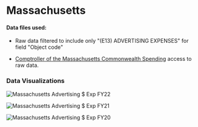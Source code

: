 # Massachusetts

#### Data files used:

- Raw data filtered to include only "(E13) ADVERTISING EXPENSES" for field "Object code"

- [Comptroller of the Massachusetts Commonwealth Spending](https://cthru.data.socrata.com/dataset/Comptroller-of-the-Commonwealth-Spending/pegc-naaa/data) access to raw data.


### Data Visualizations

![Massachusetts  Advertising $ Exp FY22](https://user-images.githubusercontent.com/94376055/174553946-df4f16dd-681e-44a9-975b-c145e755b658.png)

![Massachusetts  Advertising $ Exp FY21](https://user-images.githubusercontent.com/94376055/174553950-f72132b0-46e2-4a00-ba97-683ba9421280.png)

![Massachusetts  Advertising $ Exp FY20](https://user-images.githubusercontent.com/94376055/174553952-1a07202e-f75c-49f4-98aa-e48e132ceae8.png)
